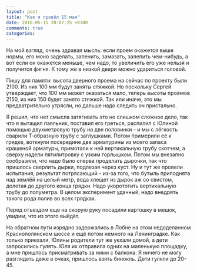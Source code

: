 ```yaml
---
layout: post
title: "Как я провёл 15 мая"
date: 2016-05-15 20:07:25 +0300
comments: true
categories: 
---
```

На мой взгляд, очень здравая мысль: если проем окажется выше нормы, его моно заделать, запенить, замазать, залепить чем-нибудь, а вот если он окажется меньше, чем надо, то увеличить его уже нельзя и получится фигня. К тому же в низкой двери можно удариться головой.

Пишу для памяти: высота дверного проема на сейчас по проекту были 2100. Из них 100 мм будут заняты стяжкой. Но поскольку Сергей утверждает, что 100 мм может оказаться мало, теперь высоты проёмов 2150, из них 150 будет занято стяжкой. Так или иначе, это мы предватрительно утрясли, но дальше надо следить оч пристально.



Я решил, что нет смысла затягивать это не слишком сложное дело, так что я вытащил паяльник, поставил его греться, распилил с Юлиной помощью двухметровую трубу на две половинки - и мы с лёгкость сварили Т-образную трубу с заглушками. Потом примерили её к грядке, воткнули посередине две арматурины из моего запаса крашеной арматуры, примотали к ней вертикальную трубу скотчем, а сверху надели пятилитровку с узким горлышком. Потом мы внезапно сообразили, что надо было сперва проделать дырочки, так что пришлось сверлить дырки, подлезая через куст. Ну и тут же провели испытания, результат потрясающий - из-за того, что бутыль приподнята над землёй на целый метр, вода хлещет из дырок аж со свистом, долетая до другого конца грядки. Надо укорототить вертикальную трубу до полуметра. В целом эксперимент удачный, надо внедрять такого рода полив во всех грядках.

Перед отъездом еще на скорую руку посадили картошку в мешок, увидим, что из этого выйдёт.

На обратном пути изрядно задержались в Лобне на этом недоделанном Краснополянском шоссе и ещё потом немного на Ленинградке. Как только приехали, Юлины родители тут же уехали домой, а дети запросились гулять. Юля их отправила одних на маленькую площадку, а мне пришлось присматривать за ними с балкона. Я ничего не могу разглядеть даже в очках, пришлось взять бинокль. Дети гуляли до 20-45.